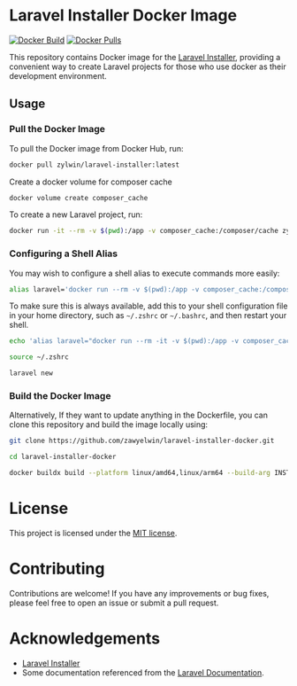 # Laravel Installer Docker Image

[![Docker Build](https://img.shields.io/docker/cloud/build/zylwin/laravel-installer)](https://hub.docker.com/repository/docker/zylwin/laravel-installer)
[![Docker Pulls](https://img.shields.io/docker/pulls/zylwin/laravel-installer)](https://hub.docker.com/repository/docker/zylwin/laravel-installer)

This repository contains Docker image for the [Laravel Installer](https://github.com/laravel/installer), providing a convenient way to create Laravel projects for those who use docker as their development environment.


## Usage

### Pull the Docker Image

To pull the Docker image from Docker Hub, run:

```sh
docker pull zylwin/laravel-installer:latest
```


Create a docker volume for composer cache

```sh
docker volume create composer_cache
```

To create a new Laravel project, run:

```sh
docker run -it --rm -v $(pwd):/app -v composer_cache:/composer/cache zylwin/laravel-installer new
```

### Configuring a Shell Alias

You may wish to configure a shell alias to execute commands more easily:

```sh
alias laravel='docker run --rm -v $(pwd):/app -v composer_cache:/composer/cache zylwin/laravel-installer'
```

To make sure this is always available, add this to your shell configuration file in your home directory, such as `~/.zshrc` or `~/.bashrc`, and then restart your shell.

```sh
echo 'alias laravel="docker run --rm -it -v $(pwd):/app -v composer_cache:/composer/cache zylwin/laravel-installer"' >> ~/.zshrc

source ~/.zshrc

laravel new
```

### Build the Docker Image

Alternatively, If they want to update anything in the Dockerfile, you can clone this repository and build the image locally using:

```sh
git clone https://github.com/zawyelwin/laravel-installer-docker.git

cd laravel-installer-docker

docker buildx build --platform linux/amd64,linux/arm64 --build-arg INSTALLER_VERSION=$INSTALLER_VERSION -t <your-dockerhub-username>/laravel-installer .
```

# License

This project is licensed under the [MIT license](LICENSE.md).

# Contributing

Contributions are welcome! If you have any improvements or bug fixes, please feel free to open an issue or submit a pull request.

# Acknowledgements

- [Laravel Installer](https://github.com/laravel/installer)
-   Some documentation referenced from the [Laravel Documentation](https://laravel.com/docs).
